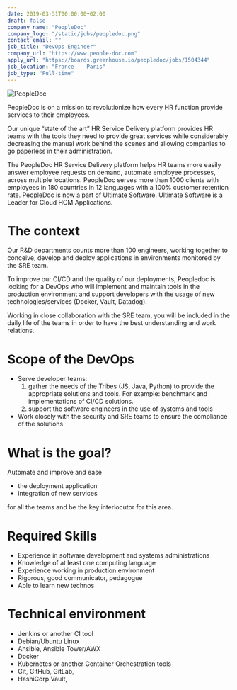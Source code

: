 ```yaml
---
date: 2019-03-31T00:00:00+02:00
draft: false
company_name: "PeopleDoc"
company_logo: "/static/jobs/peopledoc.png"
contact_email: ""
job_title: "DevOps Engineer"
company_url: "https://www.people-doc.com"
apply_url: "https://boards.greenhouse.io/peopledoc/jobs/1504344"
job_location: "France -- Paris"
job_type: "Full-time"
---
```


![PeopleDoc](/static/jobs/peopledoc_header.png)

PeopleDoc is on a mission to revolutionize how every HR function provide services to their employees.  

Our unique “state of the art” HR Service Delivery platform provides HR teams with the tools they need to provide great services while considerably decreasing the manual work behind the scenes and allowing companies to go paperless in their administration.

The PeopleDoc HR Service Delivery platform helps HR teams more easily answer employee requests on demand, automate employee processes,  across multiple locations.  PeopleDoc serves more than 1000 clients with employees in 180 countries in 12 languages with a 100% customer retention rate. PeopleDoc is now a part of Ultimate Software. Ultimate Software is a Leader for Cloud HCM Applications.

 

# The context 

Our R&D departments counts more than 100 engineers, working together to conceive, develop and deploy applications in environments monitored by the SRE team.

To improve our CI/CD and the quality of our deployments, Peopledoc is looking for a DevOps  who will implement and maintain tools in the production environment and support developers with the usage of new technologies/services (Docker, Vault, Datadog).

Working in close collaboration with the SRE team, you will be included in the daily life of the teams in order to have the best understanding and work relations.

 

# Scope of the DevOps

* Serve developer teams:
    1. gather the needs of the Tribes (JS, Java, Python) to provide the appropriate solutions and tools. For example: benchmark and implementations of CI/CD solutions.
    2. support the software engineers in the use of systems and tools
* Work closely with the security and SRE teams to ensure the compliance of the solutions

# What is the goal?

Automate and improve and ease

* the deployment application
* integration of new services

for all the teams and be the key interlocutor for this area.

# Required Skills

* Experience in software development and systems administrations
* Knowledge of at least one computing language
* Experience working in production environment
* Rigorous, good communicator, pedagogue
* Able to learn new technos

# Technical environment

* Jenkins or another CI tool
* Debian/Ubuntu Linux
* Ansible, Ansible Tower/AWX
* Docker
* Kubernetes or another Container Orchestration tools
* Git, GitHub, GitLab,
* HashiCorp Vault,



